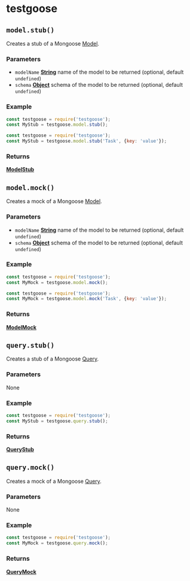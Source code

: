 # testgoose
## `model.stub()`
Creates a stub of a Mongoose [Model](http://mongoosejs.com/docs/api.html#Model).

### Parameters
- `modelName` **[String](https://developer.mozilla.org/en-US/docs/Web/JavaScript/Reference/Global_Objects/String)** name of the model to be returned (optional, default `undefined`)
- `schema` **[Object](https://developer.mozilla.org/en-US/docs/Web/JavaScript/Reference/Global_Objects/Object)** schema of the model to be returned (optional, default `undefined`)

### Example
```javascript
const testgoose = require('testgoose');
const MyStub = testgoose.model.stub();
```
```javascript
const testgoose = require('testgoose');
const MyStub = testgoose.model.stub('Task', {key: 'value'});
```

### Returns
**[ModelStub](/docs/model-stub.md)**


## `model.mock()`
Creates a mock of a Mongoose [Model](http://mongoosejs.com/docs/api.html#Model).

### Parameters
- `modelName` **[String](https://developer.mozilla.org/en-US/docs/Web/JavaScript/Reference/Global_Objects/String)** name of the model to be returned (optional, default `undefined`)
- `schema` **[Object](https://developer.mozilla.org/en-US/docs/Web/JavaScript/Reference/Global_Objects/Object)** schema of the model to be returned (optional, default `undefined`)

### Example
```javascript
const testgoose = require('testgoose');
const MyMock = testgoose.model.mock();
```
```javascript
const testgoose = require('testgoose');
const MyMock = testgoose.model.mock('Task', {key: 'value'});
```

### Returns
**[ModelMock](/docs/model-mock.md)**


## `query.stub()`
Creates a stub of a Mongoose [Query](http://mongoosejs.com/docs/api.html#Query).

### Parameters
None

### Example
```javascript
const testgoose = require('testgoose');
const MyStub = testgoose.query.stub();
```

### Returns
**[QueryStub](/docs/query-stub.md)**


## `query.mock()`
Creates a mock of a Mongoose [Query](http://mongoosejs.com/docs/api.html#Query).

### Parameters
None

### Example
```javascript
const testgoose = require('testgoose');
const MyMock = testgoose.query.mock();
```

### Returns
**[QueryMock](/docs/query-mock.md)**
